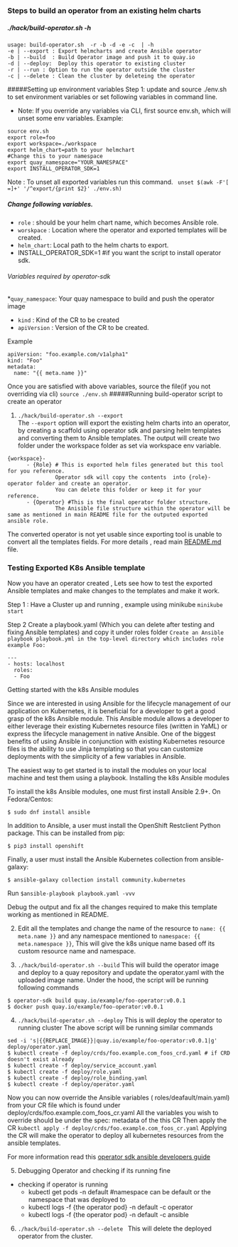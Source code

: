 ###  Steps to build an operator from an existing helm charts

##### ./hack/build-operator.sh -h 
~~~
usage: build-operator.sh  -r -b -d -e -c  | -h
-e | --export : Export helmcharts and create Ansible operator
-b | --build  : Build Operator image and push it to quay.io
-d | --deploy:  Deploy this operator to existing cluster
-r | --run : Option to run the operator outside the cluster
-c | --delete : Clean the cluster by deleteing the operator
~~~
#####Setting up environment variables
 Step 1: update and source ./env.sh to set environment variables or 
 set following variables in command line.
 * Note: If you override any variables via CLI, first source env.sh, which will unset some env variables.
 Example: 
 ```
source env.sh
export role=foo
export workspace=./workspace
export helm_chart=path to your helmchart
#Change this to your namespace
export quay_namespace="YOUR_NAMESPACE"
export INSTALL_OPERATOR_SDK=1

```
  Note : To unset all exported variables run this command.
 ` unset $(awk -F'[ =]+' '/^export/{print $2}' ./env.sh)`
 
##### Change following variables.
* `role` : should be your helm chart name, which becomes Ansible role.
* `worskpace` : Location where the operator and exported templates will be created.
* `helm_chart`: Local path to the helm charts to export.
* INSTALL_OPERATOR_SDK=1 #if you want the script to install operator sdk.
 
 ###### Variables required by operator-sdk
*`quay_namespace`: Your quay namespace to build and push the operator image
* `kind` : Kind of the CR to be created
* `apiVersion` : Version of the CR to be created.
 
Example
```
apiVersion: "foo.example.com/v1alpha1"
kind: "Foo"
metadata:
  name: "{{ meta.name }}" 
```
Once you are satisfied with above variables, source the file(if you not overriding via cli)
`
source ./env.sh
`
#####Running build-operator script to create an operator
1. ``./hack/build-operator.sh --export``  
The `--export` option will export the existing helm charts into an operator, by creating a scaffold using operator sdk and 
parsing helm templates and converting them to Ansible templates.
The output will create two folder under the workspace folder as set via workspace env variable.
```
{workspace}-
      - {Role} # This is exported helm files generated but this tool for you reference. 
               Operator sdk will copy the contents  into {role}-operator folder and create an operator.
               You can delete this folder or keep it for your reference.
      - {Operator} #This is the final operator folder structure. 
               The Anisible file structure within the operator will be same as mentioned in main README file for the outputed exported ansible role.
 ```
                                  
The converted operator is not yet usable since exporting tool is unable to convert all the templates fields.
For more details , read main [README.md](../README.md) file.
### Testing  Exported K8s Ansible template
Now you have an operator created , Lets see how to test the exported Ansible templates 
and make changes to the templates and make it work.

 Step 1 : Have a Cluster up and running , example using minikube
`minikube start`
 
 Step 2 Create a playbook.yaml (Which you can delete after testing and fixing Ansible templates) and copy it under roles folder
 `Create an Ansible playbook playbook.yml in the top-level directory which includes role example Foo:` 
```
---
- hosts: localhost
  roles:
  - Foo
```
Getting started with the k8s Ansible modules

Since we are interested in using Ansible for the lifecycle management of our application on Kubernetes, 
it is beneficial for a developer to get a good grasp of the k8s Ansible module. 
This Ansible module allows a developer to either leverage their existing Kubernetes resource files (written in YaML) or express the lifecycle management in native Ansible.
One of the biggest benefits of using Ansible in conjunction with existing Kubernetes resource files is the ability to 
use Jinja templating so that you can customize deployments with the simplicity of a few variables in Ansible.

The easiest way to get started is to install the modules on your local machine and test them using a playbook.
Installing the k8s Ansible modules

To install the k8s Ansible modules, one must first install Ansible 2.9+. On Fedora/Centos:

`$ sudo dnf install ansible`

In addition to Ansible, a user must install the OpenShift Restclient Python package. This can be installed from pip:

`$ pip3 install openshift`

Finally, a user must install the Ansible Kubernetes collection from ansible-galaxy:

`$ ansible-galaxy collection install community.kubernetes`

Run `$ansible-playbook playbook.yaml -vvv` 

Debug the output and fix all the changes required to make this template working as mentioned in README.

2. Edit all the  templates and change the name of the resource to `name: {{ meta.name }}` and any namespace mentioned to 
`namespace: {{ meta.namespace }}`, This will give the k8s unique name based off its custom resource name and namespace.
   
3. ``./hack/build-operator.sh --build``
This  will build the operator image and deploy to a quay repository and update the operator.yaml with the uploaded 
image name.
Under the hood, the script will be running following commands
```
$ operator-sdk build quay.io/example/foo-operator:v0.0.1
$ docker push quay.io/example/foo-operator:v0.0.1
```

4. ``./hack/build-operator.sh --deploy`` 
This is will deploy the operator to running cluster
The above script will be running similar commands
```
sed -i 's|{{REPLACE_IMAGE}}|quay.io/example/foo-operator:v0.0.1|g' deploy/operator.yaml
$ kubectl create -f deploy/crds/foo.example.com_foos_crd.yaml # if CRD doesn't exist already
$ kubectl create -f deploy/service_account.yaml
$ kubectl create -f deploy/role.yaml
$ kubectl create -f deploy/role_binding.yaml
$ kubectl create -f deploy/operator.yaml
 ```
 
Now you can now override the Ansible variables ( roles/deafault/main.yaml) from your CR file which is found under deploy/crds/foo.example.com_foos_cr.yaml
All the variables you wish to override  should be under the spec: metadata of the this CR
Then apply the CR
` kubectl apply -f deploy/crds/foo.example.com_foos_cr.yaml `
Applying the CR will make the operator to deploy all kubernetes resources from the ansible templates.

For more information read this [operator sdk ansible developers guide](https://github.com/operator-framework/operator-sdk/blob/master/doc/ansible/dev/developer_guide.md)


5. Debugging Operator and checking if its running fine 
* checking if operator is running
    * kubectl get pods -n default #namespace can be default or the namespace that was deployed to
    * kubectl logs -f {the operator pod} -n default -c operator
    * kubectl logs -f {the operator pod} -n default -c ansible

 
6. ``./hack/build-operator.sh --delete ``
This will delete the deployed operator from the cluster.

         

 

